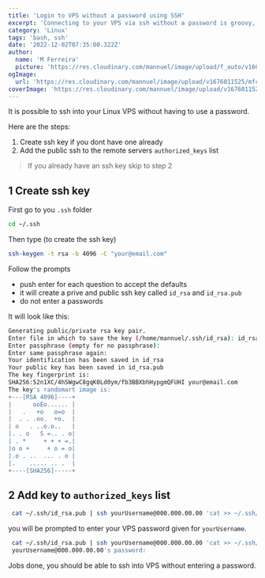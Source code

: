 ```yaml
---
title: 'Login to VPS without a password using SSH'
excerpt: 'Connecting to your VPS via ssh without a password is groovy, here how you do it.'
category: 'Linux'
tags: 'bash, ssh'
date: '2022-12-02T07:35:00.322Z'
author:
  name: 'M Ferreira'
  picture: 'https://res.cloudinary.com/mannuel/image/upload/f_auto/v1604067445/images/mee.jpg'
ogImage:
  url: 'https://res.cloudinary.com/mannuel/image/upload/v1676011525/mfcom/ssh-login.png'
coverImage: 'https://res.cloudinary.com/mannuel/image/upload/v1676011525/mfcom/ssh-login.png'
---
```



It is possible to ssh into your Linux VPS without having to use a password.

Here are the steps:

1. Create ssh key if you dont have one already
2. Add the public ssh to the remote servers `authorized_keys` list

> If you already have an ssh key skip to step 2

## 1 Create ssh key

First go to you `.ssh` folder

```bash
cd ~/.ssh
```

Then type (to create the ssh key)

```bash
ssh-keygen -t rsa -b 4096 -C "your@email.com" 
```

Follow the prompts

- push enter for each question to accept the defaults
- it will create a prive and public ssh key called `id_rsa` and `id_rsa.pub`
- do not enter a passwords

It will look like this:

```bash
Generating public/private rsa key pair.
Enter file in which to save the key (/home/mannuel/.ssh/id_rsa): id_rsa_test
Enter passphrase (empty for no passphrase): 
Enter same passphrase again: 
Your identification has been saved in id_rsa
Your public key has been saved in id_rsa.pub
The key fingerprint is:
SHA256:52n1XC/4hSWgwC8gqK0Ld0ym/fb3BBXbhHypgmQFUHI your@email.com
The key's randomart image is:
+---[RSA 4096]----+
|      ooEo...... |
|   .   +o   o=o  |
|  . . .oo.  +o.  |
| o   . ..o.o..   |
|. . o   S =.. . o|
| . *     + + + =.|
|o o +     + o = o|
|.o . ..  ... . o |
|.    ..... .. .  |
+----[SHA256]-----+
```

## 2 Add key to `authorized_keys` list

```bash
 cat ~/.ssh/id_rsa.pub | ssh yourUsername@000.000.00.00 'cat >> ~/.ssh/authorized_keys'
```

you will be prompted to enter your VPS password given for `yourUsername`.

```bash
 cat ~/.ssh/id_rsa.pub | ssh yourUsername@000.000.00.00 'cat >> ~/.ssh/authorized_keys'
 yourUsername@000.000.00.00's password: 
```

Jobs done, you should be able to ssh into VPS without entering a password.
